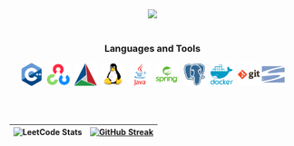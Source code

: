 
<div id="header" align="center">
  <img src="https://media.tenor.com/IXcAfMNnsBMAAAAM/crocodile-explosion.gif" width="150"/>  
  <div>
<img src="https://komarev.com/ghpvc/?username=p&style=flat-square&color=blue" alt=""/></div>
</div>

<h3 align="center"> Languages and Tools </h3>
<div align="center">
 <img src="https://github.com/devicons/devicon/blob/master/icons/cplusplus/cplusplus-original.svg" title="HTML5" alt="HTML" width="40" height="40"/>&nbsp;
  <img src="https://raw.githubusercontent.com/devicons/devicon/1119b9f84c0290e0f0b38982099a2bd027a48bf1/icons/opencv/opencv-original.svg" title="C#" alt="C#" width="40" height="40"/>&nbsp;
  <img src="https://github.com/devicons/devicon/blob/master/icons/cmake/cmake-original.svg"  title="CSS3" alt="CSS" width="40" height="40"/>&nbsp;
  <img src="https://github.com/devicons/devicon/blob/master/icons/linux/linux-original.svg" title="JavaScript" alt="JavaScript" width="40" height="40"/>&nbsp;
  <img src="https://github.com/devicons/devicon/blob/master/icons/java/java-original-wordmark.svg" title="Java" alt="Java" width="40" height="40"/>&nbsp;
  <img src="https://github.com/devicons/devicon/blob/master/icons/spring/spring-original-wordmark.svg" title="Spring" alt="Spring" width="40" height="40"/>&nbsp;
  <img src="https://raw.githubusercontent.com/devicons/devicon/1119b9f84c0290e0f0b38982099a2bd027a48bf1/icons/postgresql/postgresql-plain.svg" title="postgreSQL" alt="postgreSQL" width="40" height="40"/>&nbsp;
  <img src="https://raw.githubusercontent.com/devicons/devicon/1119b9f84c0290e0f0b38982099a2bd027a48bf1/icons/docker/docker-plain-wordmark.svg"  title="CSS3" alt="CSS" width="40" height="40"/>&nbsp;
  <img src="https://github.com/devicons/devicon/blob/master/icons/git/git-original-wordmark.svg" title="Git" **alt="Git" width="40" height="40"/>
<img src="https://github.com/devicons/devicon/blob/master/icons/subversion/subversion-original.svg" title="Git" **alt="Git" width="40" height="40"/>
</div>

 <br>
  <br>
   <br>
    
 |![LeetCode Stats](https://leetcard.jacoblin.cool/porunit?theme=nord&font=ABeeZee) | [![GitHub Streak](http://github-readme-streak-stats.herokuapp.com?user=porunit&theme=nord&hide_border=true&date_format=M%20j%5B%2C%20Y%5D&card_width=500)](https://git.io/streak-stats)| 
 |:-:|:-:|


